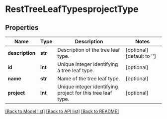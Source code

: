 # RestTreeLeafTypesprojectType

## Properties
Name | Type | Description | Notes
------------ | ------------- | ------------- | -------------
**description** | **str** | Description of the tree leaf type. | [optional] [default to '']
**id** | **int** | Unique integer identifying a tree leaf type. | [optional] 
**name** | **str** | Name of the tree leaf type. | [optional] 
**project** | **int** | Unique integer identifying project for this tree leaf type. | [optional] 

[[Back to Model list]](../README.md#documentation-for-models) [[Back to API list]](../README.md#documentation-for-api-endpoints) [[Back to README]](../README.md)

